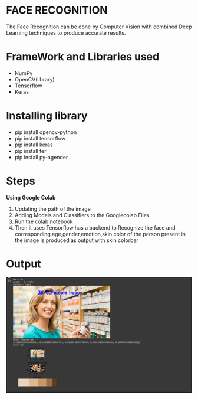 # FACE RECOGNITION
The Face Recognition can be done by Computer Vision with combined Deep Learning techniques to produce accurate results.

# FrameWork and Libraries used
* NumPy
* OpenCV(library)
* Tensorflow
* Keras

# Installing library
* pip install opencv-python
* pip install tensorflow
* pip install keras
* pip install fer
* pip install py-agender

# Steps
   **Using Google Colab** 
1. Updating the path of the image 
2. Adding Models and Classifiers to the Googlecolab Files
3. Run the  colab notebook 
4. Then it uses Tensorflow has a backend to Recognize the face and corresponding age,gender,emotion,skin color of the person present in the image is produced as output
with skin colorbar

# Output
![picture alt](https://github.com/Barathrajsbr/FaceRecognition/blob/master/output.JPG "Sample Screenshot")
